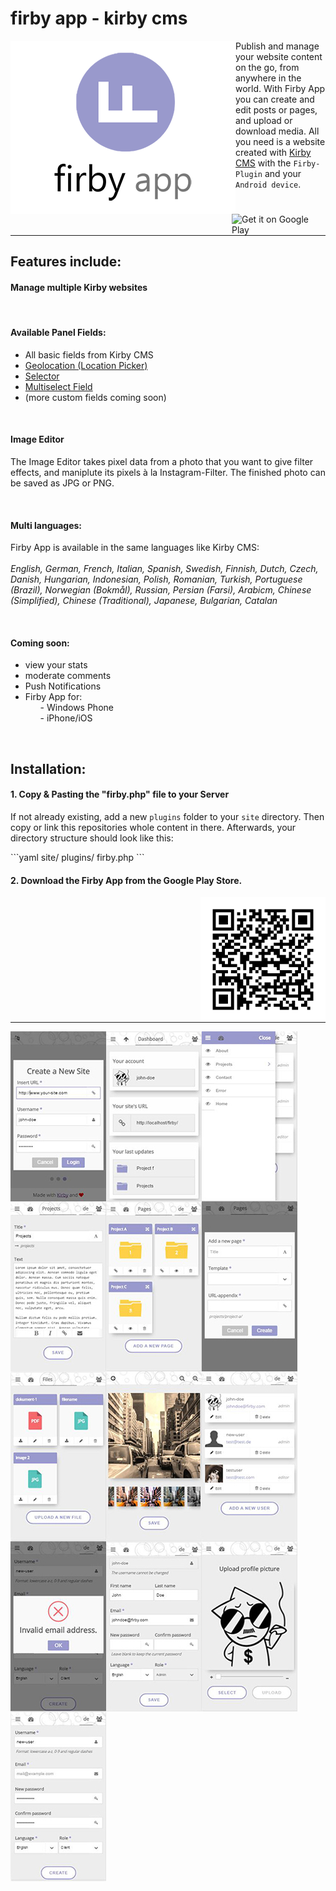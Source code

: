 <h1>firby app - kirby cms</h1>

<img alt="logo" align="left" src="https://github.com/fabianschenk86/firby-app/blob/master/img/firby_logo.png"/>
<p>Publish and manage your website content on the go, from anywhere in the world. With Firby App you can create and edit posts or pages, and upload or download media. All you need is a website created with <a target="_blank" href="https://getkirby.com/">Kirby CMS</a> with the <code>Firby-Plugin</code> and your <code>Android device</code>.<br /><br /><a href='https://play.google.com/store/apps/details?id=com.phonegap.mingbai_travel&utm_source=global_co&utm_medium=prtnr&utm_content=Mar2515&utm_campaign=PartBadge&pcampaignid=MKT-Other-global-all-co-prtnr-py-PartBadge-Mar2515-1'><img align="right" width="150px" height="auto" alt='Get it on Google Play' src='https://play.google.com/intl/en_us/badges/images/generic/en_badge_web_generic.png'/></a></p><br />
<hr width="100%"/>
<h2 id="firby-features">Features include:</h2>
<h4>Manage multiple Kirby websites</h4>
<br/>
<h4>Available Panel Fields:</h4>
<ul>
<li>All basic fields from Kirby CMS</li>
<li><a title="Geolocation" href="http://www.getkirby-plugins.com/geolocation">Geolocation (Location Picker)</a></li>
<li><a title="Selector" href="http://www.getkirby-plugins.com/selector">Selector</a></li>
<li><a title="Multiselect Field" href="http://www.getkirby-plugins.com/multiselect-field">Multiselect Field</a></li>
<li>(more custom fields coming soon)</li>
</ul>
<br /><h4>Image Editor</h4>
<p>The Image Editor takes pixel data from a photo that you want to give filter effects, and maniplute its pixels à la Instagram-Filter. The finished photo can be saved as JPG or PNG.</p>
<br /><h4 id="firby-languages">Multi languages:</h4>
<p>Firby App is available in the same languages like Kirby CMS:<br /><br />
<em>English, German, French, Italian, Spanish, Swedish, Finnish, Dutch, Czech, Danish, Hungarian, Indonesian, Polish, Romanian, Turkish, Portuguese (Brazil), Norwegian (Bokmål), Russian, Persian (Farsi), Arabicm, Chinese (Simplified), Chinese (Traditional), Japanese, Bulgarian, Catalan</em></p>
<br /><h4 id="firby-coming-soon">Coming soon:</h4>
<ul>
<li>view your stats</li>
<li>moderate comments</li>
<li>Push Notifications</li>
<li>Firby App for:
<ol>- Windows Phone</ol>
<ol>- iPhone/iOS</ol>
</li>
</ul>
<br />
<h2 id="firby-installation">Installation:</h2>
<h4>1. Copy & Pasting the "firby.php" file to your Server</h4>
<p>If not already existing, add a new <code>plugins</code> folder to your <code>site</code> directory. Then copy or link this repositories whole content in there. Afterwards, your directory structure should look like this:</p>
```yaml
site/
	plugins/
		firby.php
```
<br /><h4>2. Download the Firby App from the Google Play Store.</h4>
<img alt="qr-code-google-play" align="right" width="200px" height="auto" src="https://github.com/fabianschenk86/firby-app/blob/master/img/qr_code_googleplay.png"/>
<hr width="100%">
<img align="left" width="153px" height="272px" src="https://github.com/fabianschenk86/firby-app/blob/master/img/login.JPG?raw=true"/> <img align="left" width="153px" height="272px" src="https://github.com/fabianschenk86/firby-app/blob/master/img/dashboard.JPG?raw=true"/>
<img align="left" width="153px" height="272px" src="https://github.com/fabianschenk86/firby-app/blob/master/img/mainmenu.JPG?raw=true"/>
<img align="left" width="153px" height="272px" src="https://github.com/fabianschenk86/firby-app/blob/master/img/contentside.JPG?raw=true"/>
<img align="left" width="153px" height="272px" src="https://github.com/fabianschenk86/firby-app/blob/master/img/subpages.JPG?raw=true"/>
<img align="left" width="153px" height="272px" src="https://github.com/fabianschenk86/firby-app/blob/master/img/newpage.JPG?raw=true"/>
<img align="left" width="153px" height="272px" src="https://github.com/fabianschenk86/firby-app/blob/master/img/files.JPG?raw=true"/>
<img align="left" width="153px" height="272px" src="https://github.com/fabianschenk86/firby-app/blob/master/img/image%20editor.JPG?raw=true"/>
<img align="left" width="153px" height="272px" src="https://github.com/fabianschenk86/firby-app/blob/master/img/userlist.JPG?raw=true"/>
<img align="left" width="153px" height="272px" src="https://github.com/fabianschenk86/firby-app/blob/master/img/validation.JPG?raw=true"/>
<img align="left" width="153px" height="272px" src="https://github.com/fabianschenk86/firby-app/blob/master/img/edit-user.JPG?raw=true"/>
<img align="left" width="153px" height="272px" src="https://github.com/fabianschenk86/firby-app/blob/master/img/upload%20avatar.JPG?raw=true"/>
<img align="left" width="153px" height="272px" src="https://github.com/fabianschenk86/firby-app/blob/master/img/create%20new%20user.JPG?raw=true"/>
